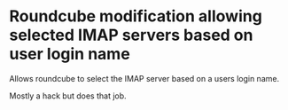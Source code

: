 # Roundcube modification allowing selected IMAP servers based on user login name

Allows roundcube to select the IMAP server based on a users login name.

Mostly a hack but does that job. 
